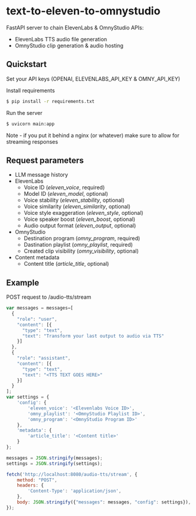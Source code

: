# text-to-eleven-to-omnystudio

FastAPI server to chain ElevenLabs & OmnyStudio APIs:
- ElevenLabs TTS audio file generation
- OmnyStudio clip generation & audio hosting

## Quickstart

Set your API keys (OPENAI, ELEVENLABS_API_KEY & OMNY_API_KEY)

Install requirements
```bash
$ pip install -r requirements.txt
```

Run the server
```bash
$ uvicorn main:app
```
Note - if you put it behind a nginx (or whatever) make sure to allow for streaming responses

## Request parameters

- LLM message history
- ElevenLabs
  - Voice ID (_eleven_voice_, required)
  - Model ID (_eleven_model_, optional)
  - Voice stability (_eleven_stability_, optional)
  - Voice similarity (_eleven_similarity_, optional)
  - Voice style exaggeration (_eleven_style_, optional)
  - Voice speaker boost (_eleven_boost_, optional)
  - Audio output format (_eleven_output_, optional)
- OmnyStudio
  - Destination program (_omny_program_, required)
  - Dastination playlist (_omny_playlist_, required)
  - Created clip visibility (_omny_visibility_, optional)
- Content metadata
  - Content title (_article_title_, optional)

## Example

POST request to /audio-tts/stream

```javascript
var messages = messages=[
  {
    "role": "user",
    "content": [{
      "type": "text",
      "text": "Transform your last output to audio via TTS"
    }]
  },
  {
    "role": "assistant",
    "content": [{
      "type": "text",
      "text": "<TTS TEXT GOES HERE>"
    }]
  }
];
var settings = {
    'config': {
        'eleven_voice': '<Elevenlabs Voice ID>',
        'omny_playlist': '<OmnyStudio Playlist ID>',
        'omny_program': '<OmnyStudio Program ID>'
    },
    'metadata': {
        'article_title': '<Content title>'
    }
};

messages = JSON.stringify(messages);
settings = JSON.stringify(settings);

fetch('http://localhost:8080/audio-tts/stream', {
    method: "POST",
    headers: {
        'Content-Type': 'application/json',
    },
    body: JSON.stringify({"messages": messages, "config": settings}),
});
```
